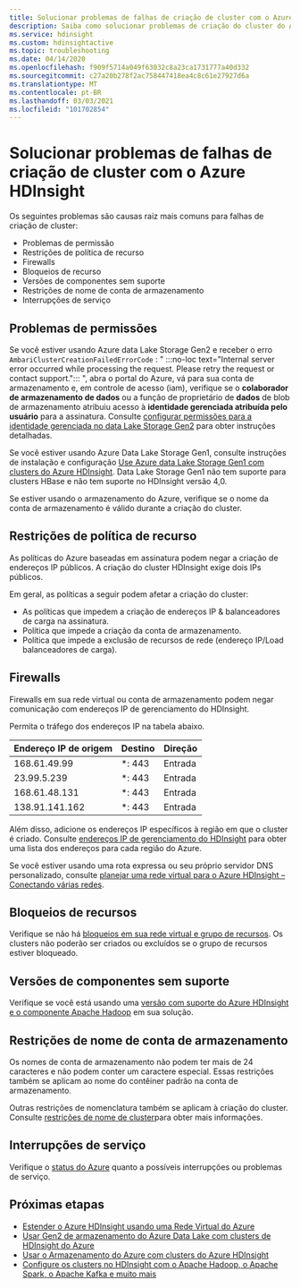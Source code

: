 ```yaml
---
title: Solucionar problemas de falhas de criação de cluster com o Azure HDInsight
description: Saiba como solucionar problemas de criação do cluster do Apache para o Azure HDInsight.
ms.service: hdinsight
ms.custom: hdinsightactive
ms.topic: troubleshooting
ms.date: 04/14/2020
ms.openlocfilehash: f909f5714a049f63032c8a23ca1731777a40d332
ms.sourcegitcommit: c27a20b278f2ac758447418ea4c8c61e27927d6a
ms.translationtype: MT
ms.contentlocale: pt-BR
ms.lasthandoff: 03/03/2021
ms.locfileid: "101702854"
---
```

# <a name="troubleshoot-cluster-creation-failures-with-azure-hdinsight"></a>Solucionar problemas de falhas de criação de cluster com o Azure HDInsight

Os seguintes problemas são causas raiz mais comuns para falhas de criação de cluster:

- Problemas de permissão
- Restrições de política de recurso
- Firewalls
- Bloqueios de recurso
- Versões de componentes sem suporte
- Restrições de nome de conta de armazenamento
- Interrupções de serviço

## <a name="permissions-issues"></a>Problemas de permissões

Se você estiver usando Azure data Lake Storage Gen2 e receber o erro `AmbariClusterCreationFailedErrorCode` : " :::no-loc text="Internal server error occurred while processing the request. Please retry the request or contact support."::: ", abra o portal do Azure, vá para sua conta de armazenamento e, em controle de acesso (iam), verifique se o **colaborador de armazenamento de dados** ou a função de proprietário de **dados** de blob de armazenamento atribuiu acesso à **identidade gerenciada atribuída pelo usuário** para a assinatura. Consulte [configurar permissões para a identidade gerenciada no data Lake Storage Gen2](../hdinsight-hadoop-use-data-lake-storage-gen2-portal.md#set-up-permissions-for-the-managed-identity-on-the-data-lake-storage-gen2) para obter instruções detalhadas.

Se você estiver usando Azure Data Lake Storage Gen1, consulte instruções de instalação e configuração [Use Azure data Lake Storage Gen1 com clusters do Azure HDInsight](../hdinsight-hadoop-use-data-lake-storage-gen1.md). Data Lake Storage Gen1 não tem suporte para clusters HBase e não tem suporte no HDInsight versão 4,0.

Se estiver usando o armazenamento do Azure, verifique se o nome da conta de armazenamento é válido durante a criação do cluster.

## <a name="resource-policy-restrictions"></a>Restrições de política de recurso

As políticas do Azure baseadas em assinatura podem negar a criação de endereços IP públicos. A criação do cluster HDInsight exige dois IPs públicos.  

Em geral, as políticas a seguir podem afetar a criação do cluster:

* As políticas que impedem a criação de endereços IP & balanceadores de carga na assinatura.
* Política que impede a criação da conta de armazenamento.
* Política que impede a exclusão de recursos de rede (endereço IP/Load balanceadores de carga).

## <a name="firewalls"></a>Firewalls

Firewalls em sua rede virtual ou conta de armazenamento podem negar comunicação com endereços IP de gerenciamento do HDInsight.

Permita o tráfego dos endereços IP na tabela abaixo.

| Endereço IP de origem | Destino | Direção |
|---|---|---|
| 168.61.49.99 | *: 443 | Entrada |
| 23.99.5.239 | *: 443 | Entrada |
| 168.61.48.131 | *: 443 | Entrada |
| 138.91.141.162 | *: 443 | Entrada |

Além disso, adicione os endereços IP específicos à região em que o cluster é criado. Consulte [endereços IP de gerenciamento do HDInsight](../hdinsight-management-ip-addresses.md) para obter uma lista dos endereços para cada região do Azure.

Se você estiver usando uma rota expressa ou seu próprio servidor DNS personalizado, consulte [planejar uma rede virtual para o Azure HDInsight – Conectando várias redes](../hdinsight-plan-virtual-network-deployment.md#multinet).

## <a name="resources-locks"></a>Bloqueios de recursos  

Verifique se não há [bloqueios em sua rede virtual e grupo de recursos](../../azure-resource-manager/management/lock-resources.md). Os clusters não poderão ser criados ou excluídos se o grupo de recursos estiver bloqueado. 

## <a name="unsupported-component-versions"></a>Versões de componentes sem suporte

Verifique se você está usando uma [versão com suporte do Azure HDInsight e o componente Apache Hadoop](../hdinsight-component-versioning.md) em sua solução.  

## <a name="storage-account-name-restrictions"></a>Restrições de nome de conta de armazenamento

Os nomes de conta de armazenamento não podem ter mais de 24 caracteres e não podem conter um caractere especial. Essas restrições também se aplicam ao nome do contêiner padrão na conta de armazenamento.

Outras restrições de nomenclatura também se aplicam à criação do cluster. Consulte [restrições de nome de cluster](../hdinsight-hadoop-provision-linux-clusters.md#cluster-name)para obter mais informações.

## <a name="service-outages"></a>Interrupções de serviço

Verifique o [status do Azure](https://status.azure.com) quanto a possíveis interrupções ou problemas de serviço.

## <a name="next-steps"></a>Próximas etapas

* [Estender o Azure HDInsight usando uma Rede Virtual do Azure](../hdinsight-plan-virtual-network-deployment.md)
* [Usar Gen2 de armazenamento do Azure Data Lake com clusters de HDInsight do Azure](../hdinsight-hadoop-use-data-lake-storage-gen2.md)  
* [Usar o Armazenamento do Azure com clusters do Azure HDInsight](../hdinsight-hadoop-use-blob-storage.md)
* [Configure os clusters no HDInsight com o Apache Hadoop, o Apache Spark, o Apache Kafka e muito mais](../hdinsight-hadoop-provision-linux-clusters.md)
